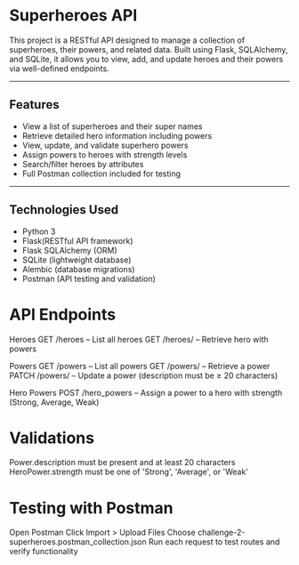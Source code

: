 # Superheroes API

This project is a RESTful API designed to manage a collection of superheroes, their powers, and related data. Built using Flask, SQLAlchemy, and SQLite, it allows you to view, add, and update heroes and their powers via well-defined endpoints.

---

## Features

- View a list of superheroes and their super names
- Retrieve detailed hero information including powers
- View, update, and validate superhero powers
- Assign powers to heroes with strength levels
- Search/filter heroes by attributes
- Full Postman collection included for testing

---

## Technologies Used

- Python 3
- Flask(RESTful API framework)
- Flask SQLAlchemy (ORM)
- SQLite (lightweight database)
- Alembic (database migrations)
- Postman (API testing and validation)

# API Endpoints
Heroes
GET /heroes – List all heroes
GET /heroes/<id> – Retrieve hero with powers

Powers
GET /powers – List all powers
GET /powers/<id> – Retrieve a power
PATCH /powers/<id> – Update a power (description must be ≥ 20 characters)

Hero Powers
POST /hero_powers – Assign a power to a hero with strength (Strong, Average, Weak)

# Validations
Power.description must be present and at least 20 characters
HeroPower.strength must be one of 'Strong', 'Average', or 'Weak'

# Testing with Postman
Open Postman
Click Import > Upload Files
Choose challenge-2-superheroes.postman_collection.json
Run each request to test routes and verify functionality



